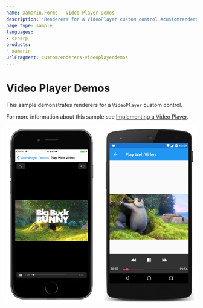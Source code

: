 ```yaml
---
name: Xamarin.Forms - Video Player Demos
description: "Renderers for a VideoPlayer custom control #customrenderer"
page_type: sample
languages:
- csharp
products:
- xamarin
urlFragment: customrenderers-videoplayerdemos
---
```

# Video Player Demos

This sample demonstrates renderers for a `VideoPlayer` custom control.

For more information about this sample see [Implementing a Video Player](hhttps://docs.microsoft.com/xamarin/xamarin-forms/app-fundamentals/custom-renderer/video-player/).

![Video Player Demos application screenshot](Screenshots/01PlayWebVideo-Large.png "Video Player Demos application screenshot")
